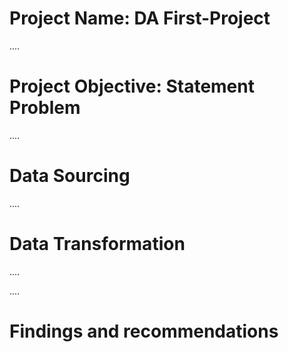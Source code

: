 # Project Name: DA First-Project

....
# Project Objective: Statement Problem

....
# Data Sourcing


....
# Data Transformation
....


....
# Findings and recommendations
